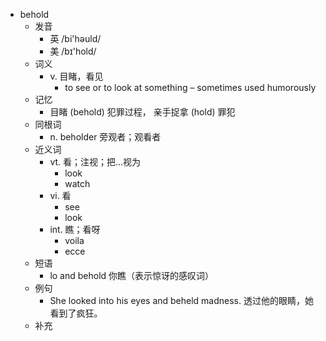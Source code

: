 - behold
  - 发音
    - 英 /bi'həuld/
    - 美 /bɪ'hold/
  - 词义
    - v. 目睹，看见
      - to see or to look at something – sometimes used humorously
  - 记忆
    - 目睹 (behold) 犯罪过程， 亲手捉拿 (hold) 罪犯
  - 同根词
    - n. beholder 旁观者；观看者
  - 近义词
    - vt. 看；注视；把...视为
      - look
      - watch
    - vi. 看
      - see
      - look
    - int. 瞧；看呀
      - voila
      - ecce
  - 短语
    - lo and behold 你瞧（表示惊讶的感叹词）
  - 例句
    - She looked into his eyes and beheld madness. 透过他的眼睛，她看到了疯狂。
  - 补充
